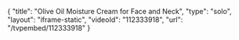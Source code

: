 {
    "title": "Olive Oil Moisture Cream for Face and Neck",
    "type": "solo",
    "layout": "iframe-static",
    "videoId": "112333918",
    "url": "\/tvpembed\/112333918"
}